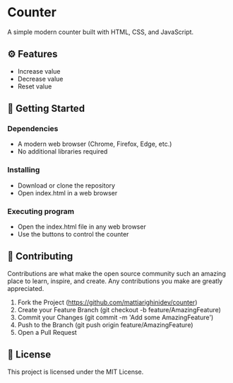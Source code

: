 # Counter

A simple modern counter built with HTML, CSS, and JavaScript.

## ⚙️ Features

* Increase value
* Decrease value
* Reset value

## 🚀 Getting Started

### Dependencies

* A modern web browser (Chrome, Firefox, Edge, etc.)
* No additional libraries required

### Installing

* Download or clone the repository
* Open index.html in a web browser

### Executing program

* Open the index.html file in any web browser
* Use the buttons to control the counter

## 🤝 Contributing

Contributions are what make the open source community such an amazing place to learn, inspire, and create. Any contributions you make are greatly appreciated.

1. Fork the Project (https://github.com/mattiarighinidev/counter)
2. Create your Feature Branch (git checkout -b feature/AmazingFeature)
3. Commit your Changes (git commit -m 'Add some AmazingFeature')
4. Push to the Branch (git push origin feature/AmazingFeature)
5. Open a Pull Request

## 📜 License

This project is licensed under the MIT License.
